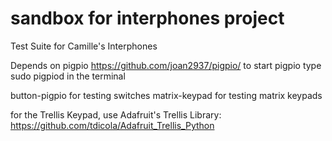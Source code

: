 sandbox for interphones project
===============================

Test Suite for Camille's Interphones

Depends on pigpio https://github.com/joan2937/pigpio/
to start pigpio type sudo pigpiod in the terminal

button-pigpio for testing switches
matrix-keypad for testing matrix keypads

for the Trellis Keypad, use Adafruit's Trellis Library:
https://github.com/tdicola/Adafruit_Trellis_Python 
